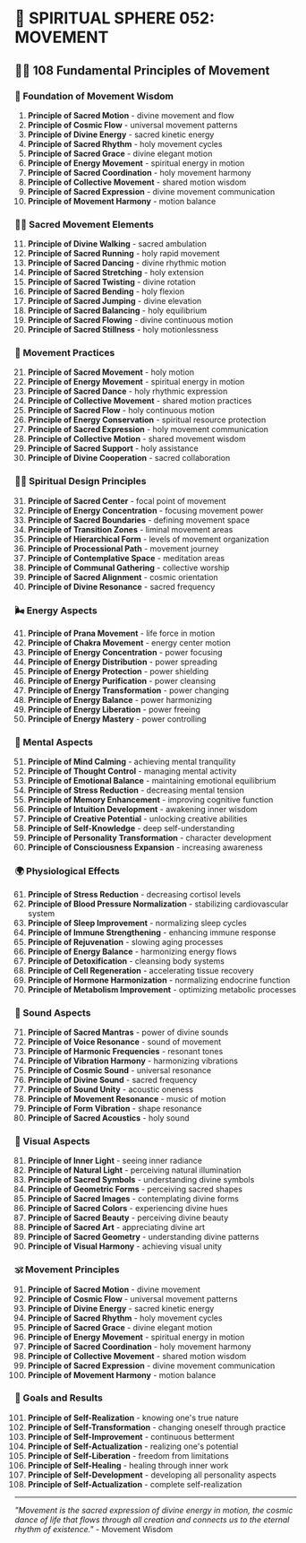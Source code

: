 # 🌟 SPIRITUAL SPHERE 052: MOVEMENT

## 🧘‍♀️ 108 Fundamental Principles of Movement

### 🌌 Foundation of Movement Wisdom

1. **Principle of Sacred Motion** - divine movement and flow
2. **Principle of Cosmic Flow** - universal movement patterns
3. **Principle of Divine Energy** - sacred kinetic energy
4. **Principle of Sacred Rhythm** - holy movement cycles
5. **Principle of Sacred Grace** - divine elegant motion
6. **Principle of Energy Movement** - spiritual energy in motion
7. **Principle of Sacred Coordination** - holy movement harmony
8. **Principle of Collective Movement** - shared motion wisdom
9. **Principle of Sacred Expression** - divine movement communication
10. **Principle of Movement Harmony** - motion balance

### 🏃‍♀️ Sacred Movement Elements

11. **Principle of Divine Walking** - sacred ambulation
12. **Principle of Sacred Running** - holy rapid movement
13. **Principle of Sacred Dancing** - divine rhythmic motion
14. **Principle of Sacred Stretching** - holy extension
15. **Principle of Sacred Twisting** - divine rotation
16. **Principle of Sacred Bending** - holy flexion
17. **Principle of Sacred Jumping** - divine elevation
18. **Principle of Sacred Balancing** - holy equilibrium
19. **Principle of Sacred Flowing** - divine continuous motion
20. **Principle of Sacred Stillness** - holy motionlessness

### 🌟 Movement Practices

21. **Principle of Sacred Movement** - holy motion
22. **Principle of Energy Movement** - spiritual energy in motion
23. **Principle of Sacred Dance** - holy rhythmic expression
24. **Principle of Collective Movement** - shared motion practices
25. **Principle of Sacred Flow** - holy continuous motion
26. **Principle of Energy Conservation** - spiritual resource protection
27. **Principle of Sacred Expression** - holy movement communication
28. **Principle of Collective Motion** - shared movement wisdom
29. **Principle of Sacred Support** - holy assistance
30. **Principle of Divine Cooperation** - sacred collaboration

### 🧘‍♀️ Spiritual Design Principles

31. **Principle of Sacred Center** - focal point of movement
32. **Principle of Energy Concentration** - focusing movement power
33. **Principle of Sacred Boundaries** - defining movement space
34. **Principle of Transition Zones** - liminal movement areas
35. **Principle of Hierarchical Form** - levels of movement organization
36. **Principle of Processional Path** - movement journey
37. **Principle of Contemplative Space** - meditation areas
38. **Principle of Communal Gathering** - collective worship
39. **Principle of Sacred Alignment** - cosmic orientation
40. **Principle of Divine Resonance** - sacred frequency

### 🌬️ Energy Aspects

41. **Principle of Prana Movement** - life force in motion
42. **Principle of Chakra Movement** - energy center motion
43. **Principle of Energy Concentration** - power focusing
44. **Principle of Energy Distribution** - power spreading
45. **Principle of Energy Protection** - power shielding
46. **Principle of Energy Purification** - power cleansing
47. **Principle of Energy Transformation** - power changing
48. **Principle of Energy Balance** - power harmonizing
49. **Principle of Energy Liberation** - power freeing
50. **Principle of Energy Mastery** - power controlling

### 🧠 Mental Aspects

51. **Principle of Mind Calming** - achieving mental tranquility
52. **Principle of Thought Control** - managing mental activity
53. **Principle of Emotional Balance** - maintaining emotional equilibrium
54. **Principle of Stress Reduction** - decreasing mental tension
55. **Principle of Memory Enhancement** - improving cognitive function
56. **Principle of Intuition Development** - awakening inner wisdom
57. **Principle of Creative Potential** - unlocking creative abilities
58. **Principle of Self-Knowledge** - deep self-understanding
59. **Principle of Personality Transformation** - character development
60. **Principle of Consciousness Expansion** - increasing awareness

### 🌍 Physiological Effects

61. **Principle of Stress Reduction** - decreasing cortisol levels
62. **Principle of Blood Pressure Normalization** - stabilizing cardiovascular system
63. **Principle of Sleep Improvement** - normalizing sleep cycles
64. **Principle of Immune Strengthening** - enhancing immune response
65. **Principle of Rejuvenation** - slowing aging processes
66. **Principle of Energy Balance** - harmonizing energy flows
67. **Principle of Detoxification** - cleansing body systems
68. **Principle of Cell Regeneration** - accelerating tissue recovery
69. **Principle of Hormone Harmonization** - normalizing endocrine function
70. **Principle of Metabolism Improvement** - optimizing metabolic processes

### 🎵 Sound Aspects

71. **Principle of Sacred Mantras** - power of divine sounds
72. **Principle of Voice Resonance** - sound of movement
73. **Principle of Harmonic Frequencies** - resonant tones
74. **Principle of Vibration Harmony** - harmonizing vibrations
75. **Principle of Cosmic Sound** - universal resonance
76. **Principle of Divine Sound** - sacred frequency
77. **Principle of Sound Unity** - acoustic oneness
78. **Principle of Movement Resonance** - music of motion
79. **Principle of Form Vibration** - shape resonance
80. **Principle of Sacred Acoustics** - holy sound

### 🌈 Visual Aspects

81. **Principle of Inner Light** - seeing inner radiance
82. **Principle of Natural Light** - perceiving natural illumination
83. **Principle of Sacred Symbols** - understanding divine symbols
84. **Principle of Geometric Forms** - perceiving sacred shapes
85. **Principle of Sacred Images** - contemplating divine forms
86. **Principle of Sacred Colors** - experiencing divine hues
87. **Principle of Sacred Beauty** - perceiving divine beauty
88. **Principle of Sacred Art** - appreciating divine art
89. **Principle of Sacred Geometry** - understanding divine patterns
90. **Principle of Visual Harmony** - achieving visual unity

### 🕉️ Movement Principles

91. **Principle of Sacred Motion** - divine movement
92. **Principle of Cosmic Flow** - universal movement patterns
93. **Principle of Divine Energy** - sacred kinetic energy
94. **Principle of Sacred Rhythm** - holy movement cycles
95. **Principle of Sacred Grace** - divine elegant motion
96. **Principle of Energy Movement** - spiritual energy in motion
97. **Principle of Sacred Coordination** - holy movement harmony
98. **Principle of Collective Movement** - shared motion wisdom
99. **Principle of Sacred Expression** - divine movement communication
100. **Principle of Movement Harmony** - motion balance

### 🚀 Goals and Results

101. **Principle of Self-Realization** - knowing one's true nature
102. **Principle of Self-Transformation** - changing oneself through practice
103. **Principle of Self-Improvement** - continuous betterment
104. **Principle of Self-Actualization** - realizing one's potential
105. **Principle of Self-Liberation** - freedom from limitations
106. **Principle of Self-Healing** - healing through inner work
107. **Principle of Self-Development** - developing all personality aspects
108. **Principle of Self-Actualization** - complete self-realization

---

*"Movement is the sacred expression of divine energy in motion, the cosmic dance of life that flows through all creation and connects us to the eternal rhythm of existence."* - Movement Wisdom
